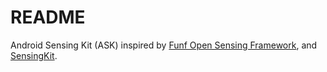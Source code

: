 # README #

Android Sensing Kit (ASK) inspired by [Funf Open Sensing Framework](http://funf.org),
and [SensingKit](https://sensingkit.org).